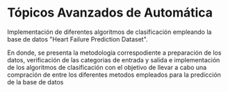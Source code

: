 # Tópicos Avanzados de Automática
Implementación de diferentes algoritmos de clasificación empleando la base de datos "Heart Failure Prediction Dataset".

En donde, se presenta la metodología correspodiente a preparación de los datos, verificación de las categorias de entrada y salida e implementación de los algoritmos de clasificación con el objetivo de llevar a cabo una compración de entre los diferentes metodos empleados para la predicción de la base de datos

